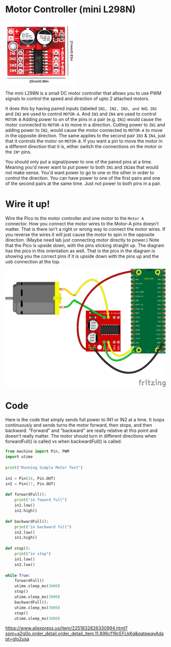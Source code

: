 
# Motor Controller (mini L298N)

![L298N Motor Controller](/lessons/images/motor_controller.PNG)  

The mini L298N is a small DC motor controller that allows you to use PWM signals to control the speed and direction of upto 2 attached motors.

It does this by having paired inputs (labeled `IN1, IN2, IN3, and N4`).  `IN1` and `IN2` are used to control `MOTOR-A`.  And `IN3` and `IN4` are used to control `MOTOR-B`
Adding power to on of the pins in a pair (e.g. `IN1`) would cause the motor connected to `MOTOR-A` to move in a direction.  Cutting power to `IN1` and adding power to `IN2`, would cause the motor connected to `MOTOR-A` to move in the opposite direction.
The same applies to the second pair `IN3` & `IN4`, just that it controls the motor on `MOTOR-B`.  If you want a pin to move the motor in a different direction that it is, either switch the connections on the motor or the `IN*` pins.

You should only put a signal/power to one of the paired pins at a time.  Meaning you'd never want to put power to both `IN1` and `IN2`as that would not make sense.  You'd want power to go to one or the other in order to control the direction.
You can have power to one of the first pairs and one of the second pairs at the same time.  Just not power to both pins in a pair. 

# Wire it up!

Wire the Pico to the motor controller and one motor to the `Motor A` connector.  How you connect the motor wires to the Motor-A pins doesn't matter.  That is there isn't a right or wrong way to connect the motor wires.  If you reverse the wires it will just cause the motor to spin in the opposite direction.  (Maybe need lab just connecting motor directly to power.)
Note that the Pico is upside down, with the pins sticking straight up.  The diagram has the pico in this orientation as well.  That is the pico in the diagram is showing you the correct pins if it is upside down with the pins up and the usb connection at the top.

![L298N Motor Controller](/lessons/images/motor_controller_bb.png) 


# Code

Here is the code that simply sends full power to IN1 or IN2 at a time.  It loops continuously and sends turns the motor forward, then stops, and then backward.  "Forward" and "backward" are really relative at this point and doesn't really matter.  The motor should turn in different directions when forwardFull() is called vs when backwardFull() is called.

```Python
from machine import Pin, PWM
import utime

print("Running Simple Motor Test")

in1 = Pin(16, Pin.OUT)
in2 = Pin(17, Pin.OUT)

def forwardFull():
    print("in foward full")
    in1.low()
    in2.high()
    
def backwardFull():
    print("in backward full")
    in2.low()
    in1.high()

def stop():
    print("in stop")
    in1.low()
    in2.low()

while True:
    forwardFull()
    utime.sleep_ms(3000)
    stop()
    utime.sleep_ms(3000)
    backwardFull();
    utime.sleep_ms(3000)
    stop()
    utime.sleep_ms(3000)
```

https://www.aliexpress.us/item/2251832826330994.html?spm=a2g0o.order_detail.order_detail_item.11.896cf19cEFLkKq&gatewayAdapt=glo2usa
